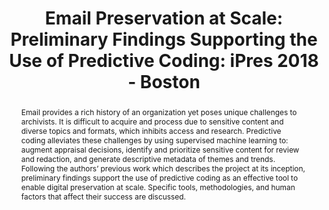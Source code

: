 ---
abstract: 'Email provides a rich history of an organization yet poses unique challenges
  to archivists. It is difficult to acquire and process due to sensitive content and
  diverse topics and formats, which inhibits access and research. Predictive coding
  alleviates these challenges by using supervised machine learning to: augment appraisal
  decisions, identify and prioritize sensitive content for review and redaction, and
  generate descriptive metadata of themes and trends. Following the authors’ previous
  work which describes the project at its inception, preliminary findings support
  the use of predictive coding as an effective tool to enable digital preservation
  at scale. Specific tools, methodologies, and human factors that affect their success
  are discussed.'
creators:
- Kaczmarek, Joanne
- West, Brent
date: null
document_url: https://services.phaidra.univie.ac.at/api/object/o:923649/download
grand_parent: iPRES
institutions: []
keywords:
- boston
landing_page_url: https://phaidra.univie.ac.at/o:923649
language: eng
layout: publication
license: CC BY 4.0 International
notes_url: null
parent: iPRES 2018
presentation_url: null
size: 402222
source_name: iPRES
title: 'Email Preservation at Scale: Preliminary Findings Supporting the Use of Predictive
  Coding: iPres 2018 - Boston'
type: paper
year: 2018
---